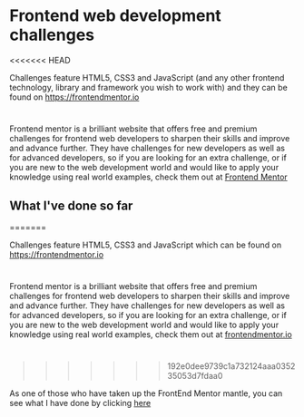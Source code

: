 # Frontend web development challenges
<<<<<<< HEAD

Challenges feature HTML5, CSS3 and JavaScript (and any other frontend technology, library and framework you wish to work with) and they can be found on https://frontendmentor.io

#

Frontend mentor is a brilliant website that offers free and premium challenges for frontend web developers to sharpen their skills and improve and advance further. They have challenges for new developers as well as for advanced developers, so if you are looking for an extra challenge, or if you are new to the web development world and would like to apply your knowledge using real world examples, check them out at [Frontend Mentor](https://frontendmentor.io)

## What I've done so far
=======

Challenges feature HTML5, CSS3 and JavaScript which can be found on https://frontendmentor.io

#

Frontend mentor is a brilliant website that offers free and premium challenges for frontend web developers to sharpen their skills and improve and advance further. They have challenges for new developers as well as for advanced developers, so if you are looking for an extra challenge, or if you are new to the web development world and would like to apply your knowledge using real world examples, check them out at [frontendmentor.io](https://frontendmentor.io)

#
>>>>>>> 192e0dee9739c1a732124aaa035235053d7fdaa0

As one of those who have taken up the FrontEnd Mentor mantle, you can see what I have done by clicking [here](https://frontendchallenges.netlify.app)

#
